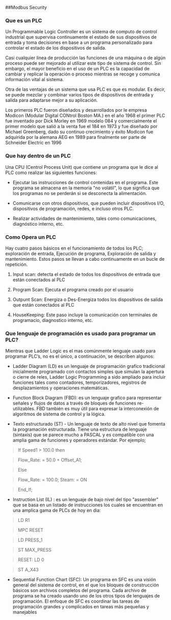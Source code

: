 ##Modbus Security

### Que es un PLC

Un Programmable Logic Controller es un sistema de computo de control industrial que supervisa continuamente el estado de sus dispositivos de entrada y toma decisiones en base a un programa personalizado para controlar el estado de los dispositivos de salida.

Casi cualquier línea de producción las funciones de una máquina o de algún proceso puede ser mejorado al utilizar este tipo de sistema de control. Sin embargo, el mayor beneficio en el uso de un PLC es la capacidad de cambiar y replicar la operación o proceso mientras se recoge y comunica información vital al sistema.

Otra de las ventajas de un sistema que usa PLC es que es modular. Es decir, se puede mezclar y combinar varios tipos de dispositivos de entrada y salida para adaptarse mejor a su aplicación.

Los primeros PLC fueron diseñados y desarrollados por le empresa Modicon (Modular Digital CONtrol Boston MA.) en el año 1968 el primer PLC fue inventado por Dick Morley en 1969 modelo 084 y comercialmente el primer modelo que salió a la venta fue el 184 en 1973 y fue diseñado por Michael Greenberg, dado su continuo crecimiento y éxito Modicon fue adquirida por la alemana AEG en 1989 para finalmente ser parte de Schneider Electric en 1996

### Que hay dentro de un PLC

  Una CPU (Centrol Process Unit) que contiene un programa que le dice al PLC como realizar las siguientes funciones:

* Ejecutar las instrucciones de control contenidas en el programa. Este programa se almacena en la memoria "no volátil", lo que significa que los programas no se perderán si se desconecta la alimentación.

* Comunicarse con otros dispositivos, que pueden incluir dispositivos I/O, dispositivos de programación, redes, e incluso otros PLC.

* Realizar actividades de mantenimiento, tales como comunicaciones, diagnóstico interno, etc.

### Como Opera un PLC
 
 Hay cuatro pasos básicos en el funcionamiento de todos los PLC; exploración de entrada, Ejecución de programa, Exploración de salida y mantenimiento. Estos pasos se llevan a cabo continuamente en un bucle de repetición.

1. Input scan: detecta el estado de todos los dispositivos de entrada que están conectados al PLC

2. Program Scan: Ejecuta el programa creado por el usuario

3. Outpunt Scan: Energiza o Des-Energiza todos los dispositivos de salida que están conectados al PLC

4. HouseKeeping: Este paso incluye la comunicación con terminales de programacio, diagnostico interno, etc.

### Que lenguaje de programación es usado para programar un PLC?

  Mientras que Ladder Logic es el mas comúnmente lenguaje usado para programar PLC’s, no es el único, a continuación, se describen algunos:

* Ladder Diagram (LD) es un lenguaje de programación grafico tradicional inicialmente programado con contactos simples que simulan la apertura o cierre de reles, Ladder Logic Programming a sido ampliado para incluir funciones tales como contadores, temporizadores, registros de desplazamientos y operaciones matemáticas.

* Function Block Diagram (FBD): es un lenguaje grafico para representar señales y flujos de datos a través de bloques de funciones re-utilizables. FBD también es muy útil para expresar la interconexión de algoritmos de sistema de control y la lógica.

* Texto estructurado (ST) - Un lenguaje de texto de alto nivel que fomenta la programación estructurada. Tiene una estructura de lenguaje (sintaxis) que se parece mucho a PASCAL y es compatible con una amplia gama de funciones y operadores estándar. Por ejemplo;

> If Speed1 > 100.0 then

> Flow_Rate: = 50.0 + Offset_A1;

> Else

> Flow_Rate: = 100.0; Steam: = ON
 
> End_If;


* Instruction List (IL) : es un lenguaje de bajo nivel del tipo "assembler" que se basa en un listado de instrucciones los cuales se encuentran en una amplica gama de PLCs de hoy en dia:

> LD   R1

> MPC  RESET

> LD   PRESS_1

> ST   MAX_PRESS

> RESET:  LD 0

> ST   A_X43

* Sequential Function Chart (SFC): Un programa en SFC es una visión general del sistema de control, en el que los bloques de construcción básicos son archivos completos del programa. Cada archivo de programa se ha creado usando uno de los otros tipos de lenguajes de programación. El enfoque de SFC es coordinar las tareas de programación grandes y complicados en tareas más pequeñas y manejables

